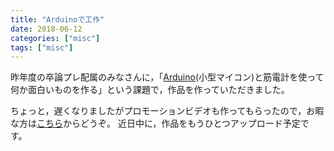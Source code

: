 ```yaml
---
title: "Arduinoで工作"
date: 2018-06-12
categories: ["misc"]
tags: ["misc"]
---
```


昨年度の卒論プレ配属のみなさんに，「[Arduino](https://www.arduino.cc/)(小型マイコン)と筋電計を使って何か面白いものを作る」という課題で，作品を作っていただきました。
<!--more-->
ちょっと，遅くなりましたがプロモーションビデオも作ってもらったので，お暇な方は[こちら](http://bcl.sci.yamaguchi-u.ac.jp/news/306)からどうぞ。
近日中に，作品をもうひとつアップロード予定です。
